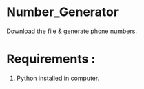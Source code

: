 # Number_Generator
Download the file & generate phone numbers. 

# Requirements :
1. Python installed in computer.
